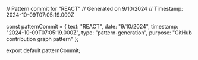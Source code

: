 // Pattern commit for "REACT"
// Generated on 9/10/2024
// Timestamp: 2024-10-09T07:05:19.000Z

const patternCommit = {
  text: "REACT",
  date: "9/10/2024",
  timestamp: "2024-10-09T07:05:19.000Z",
  type: "pattern-generation",
  purpose: "GitHub contribution graph pattern"
};

export default patternCommit;
